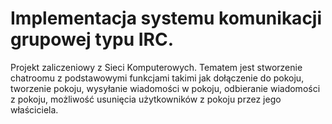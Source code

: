 # Implementacja systemu komunikacji grupowej typu IRC.
Projekt zaliczeniowy z Sieci Komputerowych.
Tematem jest stworzenie chatroomu z podstawowymi funkcjami takimi jak dołączenie do pokoju, tworzenie pokoju, wysyłanie wiadomości w pokoju, odbieranie wiadomości z pokoju, możliwość usunięcia użytkowników z pokoju przez jego właściciela.
